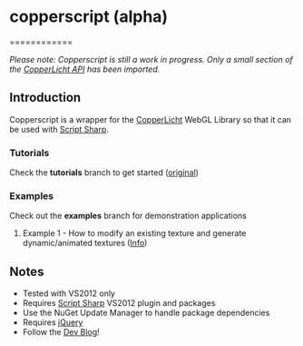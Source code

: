 # copperscript (alpha)
============

_Please note: Copperscript is still a work in progress. Only a small section of the [CopperLicht API](http://www.ambiera.com/copperlicht/documentation/index.html#classes) has been imported._

## Introduction
Copperscript is a wrapper for the [CopperLicht](http://www.ambiera.com/copperlicht/) WebGL Library so that it can be used with [Script Sharp](https://github.com/nikhilk/scriptsharp).

### Tutorials
Check the **tutorials** branch to get started ([original](http://www.ambiera.com/copperlicht/tutorials.html))

### Examples
Check out the **examples** branch for demonstration applications

1. Example 1 - How to modify an existing texture and generate dynamic/animated textures ([Info](http://www.ambiera.com/forum.php?t=2665))

## Notes

* Tested with VS2012 only
* Requires [Script Sharp](https://github.com/nikhilk/scriptsharp) VS2012 plugin and packages
 * Use the NuGet Update Manager to handle package dependencies
* Requires [jQuery](https://jquery.com)
* Follow the [Dev Blog](https://plus.google.com/103282949774880789126)!